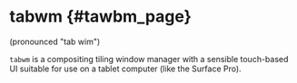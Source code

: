 tabwm {#tawbm_page}
=========
(pronounced "tab wim") 

`tabwm` is a compositing tiling window manager with a sensible touch-based UI
suitable for use on a tablet computer (like the Surface Pro). 

